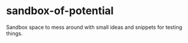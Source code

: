 # sandbox-of-potential
Sandbox space to mess around with small ideas and snippets for testing things.
